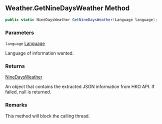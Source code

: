 ## Weather.GetNineDaysWeather Method

```c#
public static NineDaysWeather GetNineDaysWeather(Language language);
```

### Parameters

`language` [Language](Language)

Language of information wanted.

### Returns

[NineDaysWeather](NineDaysWeather)

An object that contains the extracted JSON information from HKO API. If failed, null is returned.

### Remarks

This method will block the calling thread.